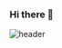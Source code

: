 ### Hi there 👋

<!--
**cjh8721/cjh8721** is a ✨ _special_ ✨ repository because its `README.md` (this file) appears on your GitHub profile.

Here are some ideas to get you started:

- 🔭 I’m currently working on ...
- 🌱 I’m currently learning ...
- 👯 I’m looking to collaborate on ...
- 🤔 I’m looking for help with ...
- 💬 Ask me about ...
- 📫 How to reach me: ...
- 😄 Pronouns: ...
- ⚡ Fun fact: ...
-->
   ![header](https://capsule-render.vercel.app/api?type=waving&color=auto&height=300&section=header&text=JI%20HYE's%20GitHub%20Profile&fontSize=90)
